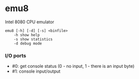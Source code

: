 # emu8
Intel 8080 CPU emulator
```
emu8 [-h] [-d] [-s] <binfile>
	-h show help
	-s show statistics
	-d debug mode
```

### I/O ports
- #0:  get console status (0 - no input, 1 - there is an input byte)
- #1:  console input/output
